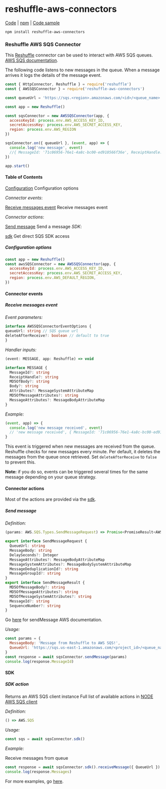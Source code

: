 # reshuffle-aws-connectors

[Code](https://github.com/reshufflehq/reshuffle-aws-connectors) |
[npm](https://www.npmjs.com/package/reshuffle-aws-connectors) |
[Code sample](https://github.com/reshufflehq/reshuffle/blob/master/examples/aws/sqs-messages.js)

`npm install reshuffle-aws-connectors`

### Reshuffle AWS SQS Connector

This [Reshuffle](https://reshuffle.com) connector can be used to interact with AWS SQS queues.
[AWS SQS documentation](https://docs.aws.amazon.com/sqs/index.html).

The following code listens to new messages in the queue. When a message arrives it logs the details of the message event.
```js
const { HttpConnector, Reshuffle } = require('reshuffle')
const { AWSSQSConnector } = require('reshuffle-aws-connectors')

const queueUrl = 'https://sqs.<region>.amazonaws.com/<id>/<queue_name>'

const app = new Reshuffle()

const sqsConnector = new AWSSQSConnector(app, {
  accessKeyId: process.env.AWS_ACCESS_KEY_ID,
  secretAccessKey: process.env.AWS_SECRET_ACCESS_KEY,
  region: process.env.AWS_REGION
})

sqsConnector.on({ queueUrl }, (event, app) => {
  console.log('new message', event)
  //{ MessageId: '71c06956-76e1-4a8c-bc00-ed910566f36e', ReceiptHandle: 'AQEBTL1CTtn1clJ0XMSmRtpz7...', MD5OfBody: '9a72c70562843b823c2c9cad30665fe4', Body: 'Message from Reshuffle to queue' }
})

app.start()
```

#### Table of Contents

[Configuration](#configuration) Configuration options

_Connector events_:

[Receive messages event](#receiveMessagesEvent) Receive messages event

_Connector actions_:

[Send message](#sendMessage) Send a message
_SDK_:

[sdk](#sdk) Get direct SQS SDK access

##### <a name="configuration"></a>Configuration options

```js
const app = new Reshuffle()
const awsSQSConnector = new AWSSQSConnector(app, {
  accessKeyId: process.env.AWS_ACCESS_KEY_ID,
  secretAccessKey: process.env.AWS_SECRET_ACCESS_KEY,
  region: process.env.AWS_DEFAULT_REGION,
})
```

#### Connector events

##### <a name="receiveMessagesEvent"></a>Receive messages event
_Event parameters:_

```typescript
interface AWSSQSConnectorEventOptions {
queueUrl: string // SQS queue url
deleteAfterReceive?: boolean // default to true
}
```

_Handler inputs:_

```typescript
(event: MESSAGE, app: Reshuffle) => void

interface MESSAGE {
  MessageId?: string
  ReceiptHandle?: string
  MD5OfBody?: string
  Body?: string
  Attributes?: MessageSystemAttributeMap
  MD5OfMessageAttributes?: string
  MessageAttributes?: MessageBodyAttributeMap
}
```

_Example:_

```js
(event, app) => { 
  console.log('new message received', event)
  // 'new message received', { MessageId: '71c06956-76e1-4a8c-bc00-ed910566f36e', ReceiptHandle: 'AQEBTL1CTtn1clJ0XMSmRtpz7...', MD5OfBody: '9a72c70562843b823c2c9cad30665fe4', Body: 'Message from Reshuffle to queue' }
}
```

This event is triggered when new messages are received from the queue.
Reshuffle checks for new messages every minute.
Per default, it deletes the messages from the queue once retrieved. 
Set `deleteAfterReceive` to `false` to prevent this.

__Note:__ if you do so, events can be triggered several times for the same message depending on your queue strategy.

#### Connector actions

Most of the actions are provided via the [sdk](#sdk).

##### <a name="sendMessage"></a>Send message

_Definition:_

```ts
(params: AWS.SQS.Types.SendMessageRequest) => Promise<PromiseResult<AWS.SQS.SendMessageResponse, AWS.AWSError>>

export interface SendMessageRequest {
  QueueUrl: string
  MessageBody: string
  DelaySeconds?: Integer
  MessageAttributes?: MessageBodyAttributeMap
  MessageSystemAttributes?: MessageBodySystemAttributeMap
  MessageDeduplicationId?: string
  MessageGroupId?: string
}
export interface SendMessageResult {
  MD5OfMessageBody?: string
  MD5OfMessageAttributes?: string
  MD5OfMessageSystemAttributes?: string
  MessageId?: string
  SequenceNumber?: string
}
```

Go [here](https://docs.aws.amazon.com/AWSSimpleQueueService/latest/APIReference/API_SendMessage.html) for sendMessage AWS documentation.

_Usage:_

```js
const params = {
  MessageBody: 'Message from Reshuffle to AWS SQS!',
  QueueUrl: 'https://sqs.us-east-1.amazonaws.com/<project_id>/<queue_name>',
}
const response = await sqsConnector.sendMessage(params)
console.log(response.MessageId)
```

#### SDK

##### <a name="sdk"></a>SDK action

Returns an AWS SQS client instance
Full list of available actions in [NODE AWS SQS client](https://github.com/aws/aws-sdk-js/blob/master/clients/sqs.d.ts)

_Definition:_

```ts
() => AWS.SQS
```

_Usage:_

```js
const sqs = await sqsConnector.sdk()
```

_Example:_

Receive messages from queue
```js
const response = await sqsConnector.sdk().receiveMessage({ QueueUrl }).promise()
console.log(response.Messages)
```

For more examples, go [here](https://github.com/reshufflehq/reshuffle/tree/master/examples/aws/sqs-messages.js).
